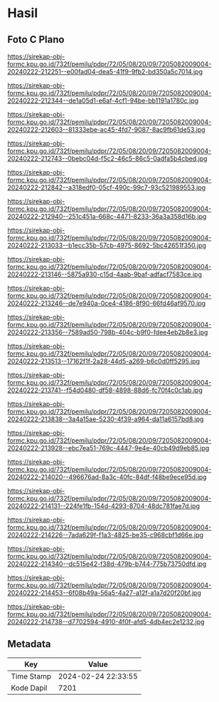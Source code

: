 # Hasil

## Foto C Plano

https://sirekap-obj-formc.kpu.go.id/732f/pemilu/pdpr/72/05/08/20/09/7205082009004-20240222-212251--e00fad04-dea5-41f9-9fb2-bd350a5c7014.jpg

https://sirekap-obj-formc.kpu.go.id/732f/pemilu/pdpr/72/05/08/20/09/7205082009004-20240222-212344--de1a05d1-e6af-4cf1-94be-bb1191a1780c.jpg

https://sirekap-obj-formc.kpu.go.id/732f/pemilu/pdpr/72/05/08/20/09/7205082009004-20240222-212603--81333ebe-ac45-4fd7-9087-8ac9fb61de53.jpg

https://sirekap-obj-formc.kpu.go.id/732f/pemilu/pdpr/72/05/08/20/09/7205082009004-20240222-212743--0bebc04d-f5c2-46c5-86c5-0adfa5b4cbed.jpg

https://sirekap-obj-formc.kpu.go.id/732f/pemilu/pdpr/72/05/08/20/09/7205082009004-20240222-212842--a318edf0-05cf-490c-99c7-93c521989553.jpg

https://sirekap-obj-formc.kpu.go.id/732f/pemilu/pdpr/72/05/08/20/09/7205082009004-20240222-212940--251c451a-668c-4471-8233-36a3a358d16b.jpg

https://sirekap-obj-formc.kpu.go.id/732f/pemilu/pdpr/72/05/08/20/09/7205082009004-20240222-213033--b1ecc35b-57cb-4975-8692-5bc42651f350.jpg

https://sirekap-obj-formc.kpu.go.id/732f/pemilu/pdpr/72/05/08/20/09/7205082009004-20240222-213146--5875a930-c15d-4aab-9baf-adfacf7583ce.jpg

https://sirekap-obj-formc.kpu.go.id/732f/pemilu/pdpr/72/05/08/20/09/7205082009004-20240222-213246--de7e940a-0ce4-4186-8f90-66fd46af9570.jpg

https://sirekap-obj-formc.kpu.go.id/732f/pemilu/pdpr/72/05/08/20/09/7205082009004-20240222-213356--7589ad50-798b-404c-b9f0-fdee4eb2b8e3.jpg

https://sirekap-obj-formc.kpu.go.id/732f/pemilu/pdpr/72/05/08/20/09/7205082009004-20240222-213513--17162f1f-2a28-44d5-a269-b6c0d0ff5295.jpg

https://sirekap-obj-formc.kpu.go.id/732f/pemilu/pdpr/72/05/08/20/09/7205082009004-20240222-213741--f54d0480-df58-4898-88d6-fc70f4c0c1ab.jpg

https://sirekap-obj-formc.kpu.go.id/732f/pemilu/pdpr/72/05/08/20/09/7205082009004-20240222-213838--3a4a15ae-5230-4f39-a964-da11a6157bd8.jpg

https://sirekap-obj-formc.kpu.go.id/732f/pemilu/pdpr/72/05/08/20/09/7205082009004-20240222-213928--ebc7ea51-769c-4447-9e4e-40cb49d9eb85.jpg

https://sirekap-obj-formc.kpu.go.id/732f/pemilu/pdpr/72/05/08/20/09/7205082009004-20240222-214020--496676ad-8a3c-40fc-84df-f48be9ece95d.jpg

https://sirekap-obj-formc.kpu.go.id/732f/pemilu/pdpr/72/05/08/20/09/7205082009004-20240222-214131--224fe1fb-154d-4293-8704-48dc781fae7d.jpg

https://sirekap-obj-formc.kpu.go.id/732f/pemilu/pdpr/72/05/08/20/09/7205082009004-20240222-214226--7ada629f-f1a3-4825-be35-c968cbf1d66e.jpg

https://sirekap-obj-formc.kpu.go.id/732f/pemilu/pdpr/72/05/08/20/09/7205082009004-20240222-214340--dc515e42-f38d-479b-b744-775b73750dfd.jpg

https://sirekap-obj-formc.kpu.go.id/732f/pemilu/pdpr/72/05/08/20/09/7205082009004-20240222-214453--6f08b49a-56a5-4a27-a12f-a1a7d20f20bf.jpg

https://sirekap-obj-formc.kpu.go.id/732f/pemilu/pdpr/72/05/08/20/09/7205082009004-20240222-214738--d7702594-4910-4f0f-afd5-4db4ec2e1232.jpg


## Metadata

| Key        | Value               |
| ---------- | ------------------- |
| Time Stamp | 2024-02-24 22:33:55 |
| Kode Dapil | 7201                |



